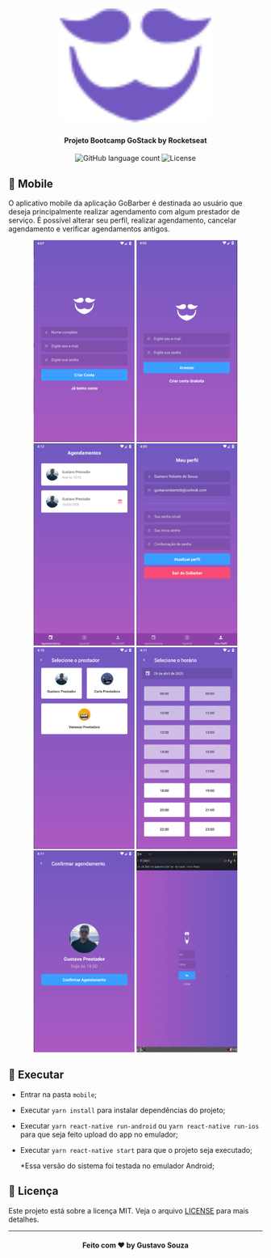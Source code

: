 <h1 align="center">
    <img alt="GoBarber" src="../.github/logo-purple.svg" width="300px" />
</h1>

<h4 align="center">
  Projeto Bootcamp GoStack by Rocketseat
</h4>

<p align="center">
  <img alt="GitHub language count" src="https://img.shields.io/github/languages/count/guuhx97/aircnc">
  <img alt="License" src="https://img.shields.io/badge/license-MIT-brightgreen">
</p>

## 📱 Mobile
O aplicativo mobile da aplicação GoBarber é destinada ao usuário que deseja principalmente realizar agendamento com algum prestador de serviço. É possível alterar seu perfil, realizar agendamento, cancelar agendamento e verificar agendamentos antigos.


<div align="center">
    <img alt="SignUṕ" src="../.github/SignUp.png"   width="200px"/>
    <img alt="SignIn" src="../.github/SignIn.png" width="200px" />
    <img alt="Appointments" src="../.github/Agendamentos.png" width="200px" />
    <img alt="Profile" src="../.github/Profile.png" width="200px" />
    <img alt="Dashboard" src="../.github/SelecionarPrestador.png" width="200px" />
    <img alt="Schedule" src="../.github/Horarios.png" width="200px" />
    <img alt="Confirm" src="../.github/Confirmar.png" width="200px" />
    <img alt="Confirm" src="../.github/GoBarber.gif" width="200px" height="398px" />
</div>

## 🔄 Executar

 - Entrar na pasta `mobile`;
 - Executar `yarn install` para instalar dependências do projeto;
 - Executar `yarn react-native run-android` ou `yarn react-native run-ios` para que seja feito upload do app no emulador;
 - Executar `yarn react-native start` para que o projeto seja executado;

    *Essa versão do sistema foi testada no emulador Android;

 ## 📝 Licença
Este projeto está sobre a licença MIT. Veja o arquivo [LICENSE](../LICENSE.md) para mais detalhes.

---
<h4 align="center">
  Feito com ❤️ by Gustavo Souza
</h4>
